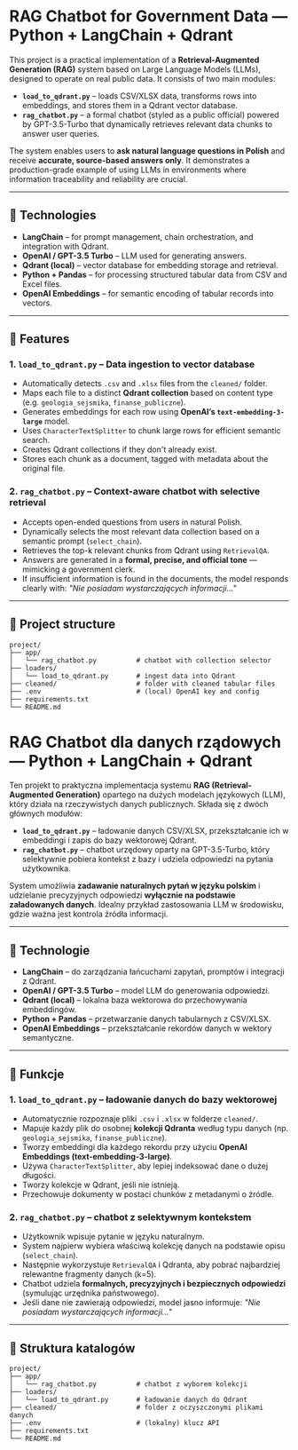 # RAG Chatbot for Government Data — Python + LangChain + Qdrant

This project is a practical implementation of a **Retrieval-Augmented Generation (RAG)** system based on Large Language Models (LLMs), designed to operate on real public data. It consists of two main modules:

- **`load_to_qdrant.py`** – loads CSV/XLSX data, transforms rows into embeddings, and stores them in a Qdrant vector database.
- **`rag_chatbot.py`** – a formal chatbot (styled as a public official) powered by GPT-3.5-Turbo that dynamically retrieves relevant data chunks to answer user queries.

The system enables users to **ask natural language questions in Polish** and receive **accurate, source-based answers only**. It demonstrates a production-grade example of using LLMs in environments where information traceability and reliability are crucial.

---

## 🔧 Technologies

- **LangChain** – for prompt management, chain orchestration, and integration with Qdrant.
- **OpenAI / GPT-3.5 Turbo** – LLM used for generating answers.
- **Qdrant (local)** – vector database for embedding storage and retrieval.
- **Python + Pandas** – for processing structured tabular data from CSV and Excel files.
- **OpenAI Embeddings** – for semantic encoding of tabular records into vectors.

---

## 🧠 Features

### 1. `load_to_qdrant.py` – Data ingestion to vector database

- Automatically detects `.csv` and `.xlsx` files from the `cleaned/` folder.
- Maps each file to a distinct **Qdrant collection** based on content type (e.g. `geologia_sejsmika`, `finanse_publiczne`).
- Generates embeddings for each row using **OpenAI’s `text-embedding-3-large`** model.
- Uses `CharacterTextSplitter` to chunk large rows for efficient semantic search.
- Creates Qdrant collections if they don't already exist.
- Stores each chunk as a document, tagged with metadata about the original file.

### 2. `rag_chatbot.py` – Context-aware chatbot with selective retrieval

- Accepts open-ended questions from users in natural Polish.
- Dynamically selects the most relevant data collection based on a semantic prompt (`select_chain`).
- Retrieves the top-k relevant chunks from Qdrant using `RetrievalQA`.
- Answers are generated in a **formal, precise, and official tone** — mimicking a government clerk.
- If insufficient information is found in the documents, the model responds clearly with: *"Nie posiadam wystarczających informacji..."*

---

## 📁 Project structure

```text
project/
├── app/
│   └── rag_chatbot.py          # chatbot with collection selector
├── loaders/
│   └── load_to_qdrant.py       # ingest data into Qdrant
├── cleaned/                    # folder with cleaned tabular files
├── .env                        # (local) OpenAI key and config
├── requirements.txt
└── README.md
```


# RAG Chatbot dla danych rządowych — Python + LangChain + Qdrant

Ten projekt to praktyczna implementacja systemu **RAG (Retrieval-Augmented Generation)** opartego na dużych modelach językowych (LLM), który działa na rzeczywistych danych publicznych. Składa się z dwóch głównych modułów:

- **`load_to_qdrant.py`** – ładowanie danych CSV/XLSX, przekształcanie ich w embeddingi i zapis do bazy wektorowej Qdrant.
- **`rag_chatbot.py`** – chatbot urzędowy oparty na GPT-3.5-Turbo, który selektywnie pobiera kontekst z bazy i udziela odpowiedzi na pytania użytkownika.

System umożliwia **zadawanie naturalnych pytań w języku polskim** i udzielanie precyzyjnych odpowiedzi **wyłącznie na podstawie załadowanych danych**. Idealny przykład zastosowania LLM w środowisku, gdzie ważna jest kontrola źródła informacji.

---

## 🔧 Technologie

- **LangChain** – do zarządzania łańcuchami zapytań, promptów i integracji z Qdrant.
- **OpenAI / GPT-3.5 Turbo** – model LLM do generowania odpowiedzi.
- **Qdrant (local)** – lokalna baza wektorowa do przechowywania embeddingów.
- **Python + Pandas** – przetwarzanie danych tabularnych z CSV/XLSX.
- **OpenAI Embeddings** – przekształcanie rekordów danych w wektory semantyczne.

---

## 🧠 Funkcje

### 1. `load_to_qdrant.py` – ładowanie danych do bazy wektorowej

- Automatycznie rozpoznaje pliki `.csv` i `.xlsx` w folderze `cleaned/`.
- Mapuje każdy plik do osobnej **kolekcji Qdranta** według typu danych (np. `geologia_sejsmika`, `finanse_publiczne`).
- Tworzy embeddingi dla każdego rekordu przy użyciu **OpenAI Embeddings (text-embedding-3-large)**.
- Używa `CharacterTextSplitter`, aby lepiej indeksować dane o dużej długości.
- Tworzy kolekcje w Qdrant, jeśli nie istnieją.
- Przechowuje dokumenty w postaci chunków z metadanymi o źródle.

### 2. `rag_chatbot.py` – chatbot z selektywnym kontekstem

- Użytkownik wpisuje pytanie w języku naturalnym.
- System najpierw wybiera właściwą kolekcję danych na podstawie opisu (`select_chain`).
- Następnie wykorzystuje `RetrievalQA` i Qdranta, aby pobrać najbardziej relewantne fragmenty danych (k=5).
- Chatbot udziela **formalnych, precyzyjnych i bezpiecznych odpowiedzi** (symulując urzędnika państwowego).
- Jeśli dane nie zawierają odpowiedzi, model jasno informuje: *"Nie posiadam wystarczających informacji..."*

---

## 📁 Struktura katalogów

```text
project/
├── app/
│   └── rag_chatbot.py          # chatbot z wyborem kolekcji
├── loaders/
│   └── load_to_qdrant.py       # ładowanie danych do Qdrant
├── cleaned/                    # folder z oczyszczonymi plikami danych
├── .env                        # (lokalny) klucz API
├── requirements.txt
└── README.md
```
